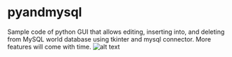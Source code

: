 # pyandmysql
Sample code of python GUI that allows editing, inserting into, and deleting from MySQL world database using tkinter and mysql connector. More features will come with time.
![alt text](https://github.com/imcyber0wl/pyandmysql/blob/main/guiimage.PNG)
